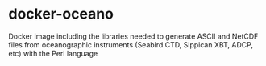 # docker-oceano

Docker image including the libraries needed to generate ASCII and NetCDF files from oceanographic instruments (Seabird CTD, Sippican XBT, ADCP, etc) with the Perl language
